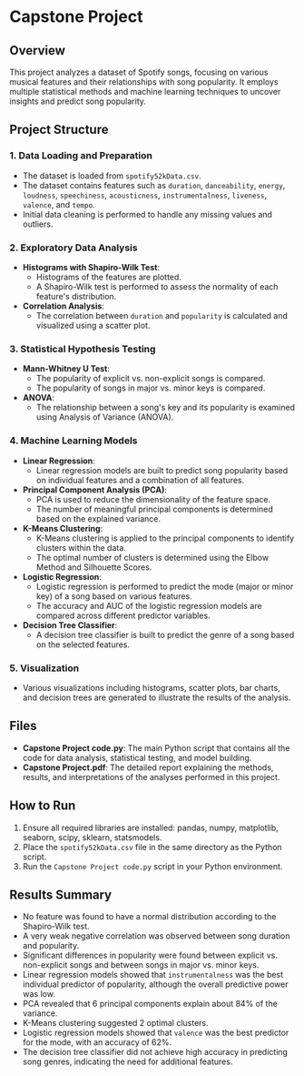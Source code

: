 # Capstone Project

## Overview
This project analyzes a dataset of Spotify songs, focusing on various musical features and their relationships with song popularity. It employs multiple statistical methods and machine learning techniques to uncover insights and predict song popularity. 

## Project Structure

### 1. **Data Loading and Preparation**
   - The dataset is loaded from `spotify52kData.csv`.
   - The dataset contains features such as `duration`, `danceability`, `energy`, `loudness`, `speechiness`, `acousticness`, `instrumentalness`, `liveness`, `valence`, and `tempo`.
   - Initial data cleaning is performed to handle any missing values and outliers.

### 2. **Exploratory Data Analysis**
   - **Histograms with Shapiro-Wilk Test**:
     - Histograms of the features are plotted.
     - A Shapiro-Wilk test is performed to assess the normality of each feature's distribution.
   - **Correlation Analysis**:
     - The correlation between `duration` and `popularity` is calculated and visualized using a scatter plot.

### 3. **Statistical Hypothesis Testing**
   - **Mann-Whitney U Test**:
     - The popularity of explicit vs. non-explicit songs is compared.
     - The popularity of songs in major vs. minor keys is compared.
   - **ANOVA**:
     - The relationship between a song's key and its popularity is examined using Analysis of Variance (ANOVA).

### 4. **Machine Learning Models**
   - **Linear Regression**:
     - Linear regression models are built to predict song popularity based on individual features and a combination of all features.
   - **Principal Component Analysis (PCA)**:
     - PCA is used to reduce the dimensionality of the feature space.
     - The number of meaningful principal components is determined based on the explained variance.
   - **K-Means Clustering**:
     - K-Means clustering is applied to the principal components to identify clusters within the data.
     - The optimal number of clusters is determined using the Elbow Method and Silhouette Scores.
   - **Logistic Regression**:
     - Logistic regression is performed to predict the mode (major or minor key) of a song based on various features.
     - The accuracy and AUC of the logistic regression models are compared across different predictor variables.
   - **Decision Tree Classifier**:
     - A decision tree classifier is built to predict the genre of a song based on the selected features.

### 5. **Visualization**
   - Various visualizations including histograms, scatter plots, bar charts, and decision trees are generated to illustrate the results of the analysis.

## Files
- **Capstone Project code.py**: The main Python script that contains all the code for data analysis, statistical testing, and model building.
- **Capstone Project.pdf**: The detailed report explaining the methods, results, and interpretations of the analyses performed in this project.

## How to Run
1. Ensure all required libraries are installed: pandas, numpy, matplotlib, seaborn, scipy, sklearn, statsmodels.
2. Place the `spotify52kData.csv` file in the same directory as the Python script.
3. Run the `Capstone Project code.py` script in your Python environment.

## Results Summary
- No feature was found to have a normal distribution according to the Shapiro-Wilk test.
- A very weak negative correlation was observed between song duration and popularity.
- Significant differences in popularity were found between explicit vs. non-explicit songs and between songs in major vs. minor keys.
- Linear regression models showed that `instrumentalness` was the best individual predictor of popularity, although the overall predictive power was low.
- PCA revealed that 6 principal components explain about 84% of the variance.
- K-Means clustering suggested 2 optimal clusters.
- Logistic regression models showed that `valence` was the best predictor for the mode, with an accuracy of 62%.
- The decision tree classifier did not achieve high accuracy in predicting song genres, indicating the need for additional features.
